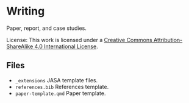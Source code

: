 # Writing


Paper, report, and case studies.

License: This work is licensed under a [Creative Commons
Attribution-ShareAlike 4.0 International
License](https://creativecommons.org/licenses/by-sa/4.0/).

## Files

- `_extensions` JASA template files.
- `references.bib` References template.
- `paper-template.qmd` Paper template.
